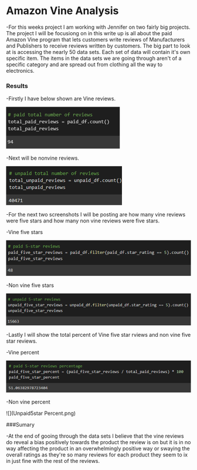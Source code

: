 # Amazon Vine Analysis

  -For this weeks project I am working with Jennifer on two fairly big projects. The project I will be focusiong on in this write up is all about the paid Amazon Vine program that lets customers write reviews of Manufacturers and Publishers to receive reviews written by customers. The big part to look at is accessing the nearly 50 data sets. Each set of data will contain it's own specific item. The items in the data sets we are going through aren't of a specific category and are spread out from clothing all the way to electronics. 
  
### Results

  -Firstly I have below shown are Vine reviews. 
  
  ![](PaidVineReview.png)
  
  -Next will be nonvine reviews. 
  
  ![](UnPaidRreviews.png)
  
  -For the next two screenshots I will be posting are how many vine reviews were five stars and how many non vine reviews were five stars.
  
   -Vine five stars
    
   ![](Paid5star.png)
    
   -Non vine five stars
    
   ![](Unpaid5star.png)
    
  -Lastly I will show the total percent of Vine five star rviews and non vine five star reviews. 
  
   -Vine percent
    
   ![](Paid5starPercent.png)
    
   -Non vine percent
    
   ![](Unpaid5star Percent.png)
  

 
 ###Sumary
 
  -At the end of gooing through the data sets I believe that the vine reviews do reveal a bias positively towards the product the review is on but it is in no way affecting the product in an overwhelmingly positive way or swaying the overall ratings as they're so many reviews for each product they seem to ix in just fine with the rest of the reviews.
  
  
